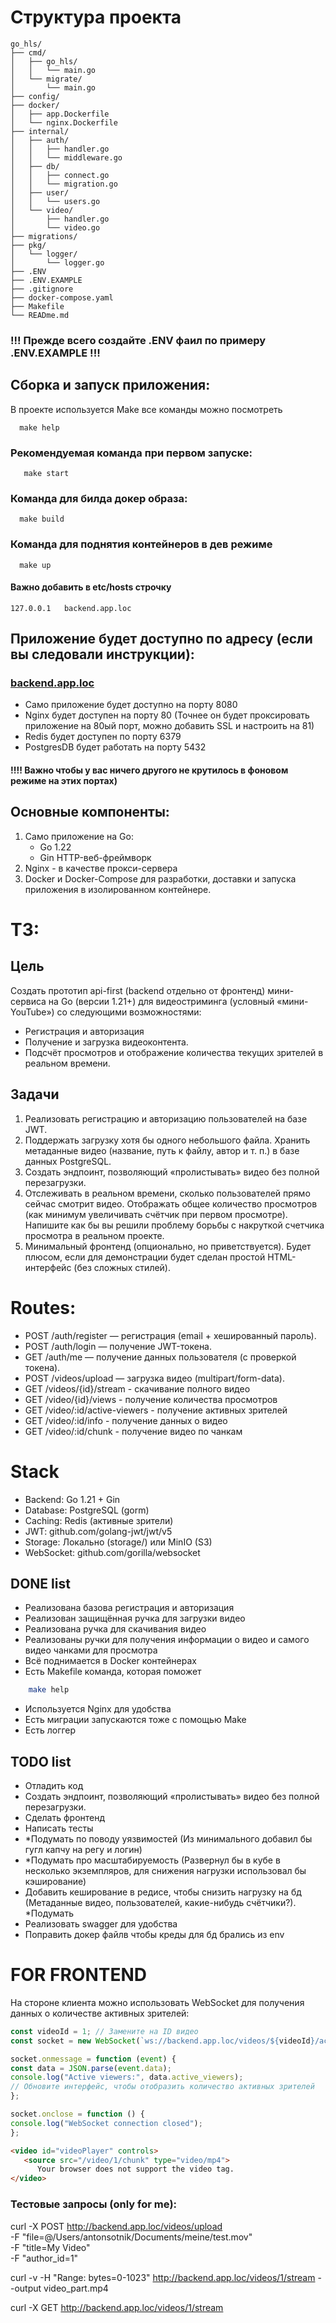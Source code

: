# Структура проекта
```
go_hls/
├── cmd/
│   ├── go_hls/
│   │   └── main.go
│   └── migrate/
│       └── main.go
├── config/
├── docker/
│   ├── app.Dockerfile
│   └── nginx.Dockerfile
├── internal/
│   ├── auth/
│   │   ├── handler.go
│   │   └── middleware.go
│   ├── db/
│   │   ├── connect.go
│   │   └── migration.go
│   ├── user/
│   │   └── users.go
│   └── video/
│       ├── handler.go
│       └── video.go
├── migrations/
├── pkg/
│   └── logger/
│       └── logger.go
├── .ENV
├── .ENV.EXAMPLE
├── .gitignore
├── docker-compose.yaml
├── Makefile
└── READme.md
```

### !!! Прежде всего создайте .ENV фаил по примеру .ENV.EXAMPLE !!!

##  Сборка и запуск приложения:
В проекте используется Make все команды можно посмотреть 
```shell
  make help 
```
### Рекомендуемая команда при первом запуске:
```shell
   make start
```

### Команда для билда докер образа:
```shell
  make build
```
### Команда для поднятия контейнеров в дев режиме
```shell
  make up
```

#### Важно добавить в **etc/hosts** строчку
```
127.0.0.1   backend.app.loc
```

## Приложение будет доступно по адресу (если вы следовали инструкции):
### [backend.app.loc](http://backend.app.loc)
- Само приложение будет доступно на порту 8080
- Nginx будет доступен на порту 80 (Точнее он будет проксировать приложение на 80ый порт, можно добавить SSL и настроить на 81)
- Redis будет доступен по порту 6379
- PostgresDB будет работать на порту 5432
#### !!!! Важно чтобы у вас ничего другого не крутилось в фоновом режиме на этих портах)

## Основные компоненты:
1. Само приложение на Go:
   * Go 1.22
   * Gin  HTTP-веб-фреймворк
2. Nginx - в качестве прокси-сервера
3. Docker и Docker-Compose для разработки, доставки и запуска приложения в изолированном контейнере.

# ТЗ:
## Цель
Создать прототип api-first (backend отдельно от фронтенд) мини-сервиса на Go (версии 1.21+) для видеостриминга (условный «мини-YouTube») со следующими возможностями:
- Регистрация и авторизация
- Получение и загрузка видеоконтента.
- Подсчёт просмотров и отображение количества текущих зрителей в реальном времени.
## Задачи
1. Реализовать регистрацию и авторизацию пользователей на базе JWT.
2. Поддержать загрузку хотя бы одного небольшого файла. Хранить метаданные видео (название, путь к файлу, автор и т. п.) в базе данных PostgreSQL.
3. Создать эндпоинт, позволяющий «пролистывать» видео без полной перезагрузки.
4. Отслеживать в реальном времени, сколько пользователей прямо сейчас смотрит видео.  Отображать общее количество просмотров (как минимум увеличивать счётчик при первом просмотре). Напишите как бы вы решили проблему борьбы с накруткой счетчика просмотра в реальном проекте.
5. Минимальный фронтенд (опционально, но приветствуется). Будет плюсом, если для демонстрации будет сделан простой HTML-интерфейс (без сложных стилей).
# Routes:
- POST /auth/register — регистрация (email + хешированный пароль).
- POST /auth/login — получение JWT-токена.
- GET /auth/me — получение данных пользователя (с проверкой токена).
- POST /videos/upload — загрузка видео (multipart/form-data).
- GET /videos/{id}/stream - скачивание полного видео
- GET /video/{id}/views - получение количества просмотров
- GET /video/:id/active-viewers - получение активных зрителей
- GET /video/:id/info - получение данных о видео
- GET /video/:id/chunk - получение видео по чанкам 
# Stack
- Backend: Go 1.21 + Gin
- Database: PostgreSQL (gorm)
- Caching: Redis (активные зрители)
- JWT: github.com/golang-jwt/jwt/v5
- Storage: Локально (storage/) или MinIO (S3)
- WebSocket: github.com/gorilla/websocket
## DONE list
- Реализована базова регистрация и авторизация
- Реализован защищённая ручка для загрузки видео
- Реализована ручка для скачивания видео
- Реализованы ручки для получения информации о видео и самого видео чанками для просмотра
- Всё поднимается в Docker контейнерах
- Есть Makefile команда, которая поможет
```sh
    make help
```
- Используется Nginx для удобства
- Есть миграции запускаются тоже с помощью Make
- Есть логгер
## TODO list
- Отладить код
- Создать эндпоинт, позволяющий «пролистывать» видео без полной перезагрузки.
- Сделать фронтенд
- Написать тесты
- *Подумать по поводу уязвимостей (Из минимального добавил бы гугл капчу на регу и логин)
- *Подумать про масштабируемость (Развернул бы в кубе в несколько экземпляров, для снижения нагрузки использовал бы кэширование)
- Добавить кеширование в редисе, чтобы снизить нагрузку на бд (Метаданные видео, пользователей, какие-нибудь счётчики?). *Подумать
- Реализовать swagger для удобства
- Поправить докер файлв чтобы креды для бд брались из env
# FOR FRONTEND
На стороне клиента можно использовать WebSocket для получения данных о количестве активных зрителей:
```javascript
const videoId = 1; // Замените на ID видео
const socket = new WebSocket(`ws://backend.app.loc/videos/${videoId}/active-viewers`);

socket.onmessage = function (event) {
const data = JSON.parse(event.data);
console.log("Active viewers:", data.active_viewers);
// Обновите интерфейс, чтобы отобразить количество активных зрителей
};

socket.onclose = function () {
console.log("WebSocket connection closed");
};
```
```html
<video id="videoPlayer" controls>
   <source src="/video/1/chunk" type="video/mp4">
      Your browser does not support the video tag.
</video>
```
### Тестовые запросы (only for me):
curl -X POST http://backend.app.loc/videos/upload \
-F "file=@/Users/antonsotnik/Documents/meine/test.mov" \
-F "title=My Video" \
-F "author_id=1"

curl -v -H "Range: bytes=0-1023" http://backend.app.loc/videos/1/stream --output video_part.mp4

curl -X GET http://backend.app.loc/videos/1/stream